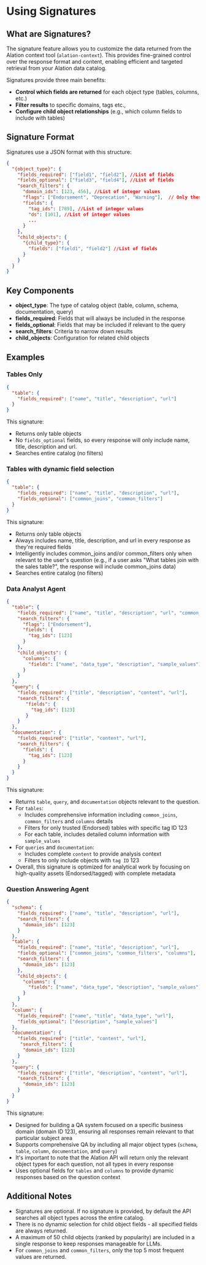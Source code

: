# Using Signatures

## What are Signatures?

The signature feature allows you to customize the data returned from the Alation context tool (`alation-context`). This provides fine-grained control over the response format and content, enabling efficient and targeted retrieval from your Alation data catalog.

Signatures provide three main benefits:
- **Control which fields are returned** for each object type (tables, columns, etc.)
- **Filter results** to specific domains, tags etc.,
- **Configure child object relationships** (e.g., which column fields to include with tables)

## Signature Format

Signatures use a JSON format with this structure:

```json
{
  "{object_type}": {
    "fields_required": ["field1", "field2"], //List of fields
    "fields_optional": ["field3", "field4"], //List of fields
    "search_filters": {
      "domain_ids": [123, 456], //List of integer values
      "flags": ["Endorsement", "Deprecation", "Warning"],  // Only these three values are supported
      "fields": {
        "tag_ids": [789], //List of integer values
        "ds": [101], //List of integer values
        ...
      }
    },
    "child_objects": {
      "{child_type}": {
        "fields": ["field1", "field2"] //List of fields
      }
    }
  }
}
```

## Key Components

- **object_type**: The type of catalog object (table, column, schema, documentation, query)
- **fields_required**: Fields that will always be included in the response
- **fields_optional**: Fields that may be included if relevant to the query
- **search_filters**: Criteria to narrow down results
- **child_objects**: Configuration for related child objects

## Examples

### Tables Only
```json
{
  "table": {
    "fields_required": ["name", "title", "description", "url"]
  }
}
```
This signature:

- Returns only table objects
- No `fields_optional` fields, so every response will only include name, title, description and url.
- Searches entire catalog (no filters)

### Tables with dynamic field selection
```json
{
  "table": {
    "fields_required": ["name", "title", "description", "url"],
    "fields_optional": ["common_joins", "common_filters"]
  }
}
```
This signature:

- Returns only table objects
- Always includes name, title, description, and url in every response as they're required fields
- Intelligently includes common_joins and/or common_filters only when relevant to the user's question (e.g., if a user asks "What tables join with the sales table?", the response will include common_joins data)
- Searches entire catalog (no filters)

### Data Analyst Agent
```json
{
  "table": {
    "fields_required": ["name", "title", "description", "url", "common_joins", "common_filters", "columns"],
    "search_filters": {
      "flags": ["Endorsement"],
      "fields": {
        "tag_ids": [123] 
      }
    },
    "child_objects": {
      "columns": {
        "fields": ["name", "data_type", "description", "sample_values"]
      }
    }
  },
  "query": {
    "fields_required": ["title", "description", "content", "url"],
    "search_filters": {
       "fields": {
         "tag_ids": [123]
       }
    }
  },
  "documentation": {
    "fields_required": ["title", "content", "url"],
    "search_filters": {
      "fields": {
        "tag_ids": [123] 
      }
    }
  }
}
```

This signature:

- Returns `table`, `query`, and `documentation` objects relevant to the question.
- For `tables`:
  - Includes comprehensive information including `common_joins`, `common_filters` and `columns` details 
  - Filters for only trusted (Endorsed) tables with specific tag ID 123 
  - For each table, includes detailed column information with `sample_values`
- For `queries` and `documentation`:
  - Includes complete `content` to provide analysis context 
  - Filters to only include objects with `tag ID` 123
- Overall, this signature is optimized for analytical work by focusing on high-quality assets (Endorsed/tagged) with complete metadata

### Question Answering Agent

```json
{
  "schema": {
    "fields_required": ["name", "title", "description", "url"],
    "search_filters": {
      "domain_ids": [123]
    }
  },
  "table": {
    "fields_required": ["name", "title", "description", "url"],
    "fields_optional": ["common_joins", "common_filters", "columns"],
    "search_filters": {
      "domain_ids": [123]
    },
    "child_objects": {
      "columns": {
        "fields": ["name", "data_type", "description", "sample_values"]
      }
    }
  },
  "column": {
    "fields_required": ["name", "title", "data_type", "url"],
    "fields_optional": ["description", "sample_values"]
  },
  "documentation": {
    "fields_required": ["title", "content", "url"],
     "search_filters": {
      "domain_ids": [123]
    }
  },
  "query": {
    "fields_required": ["title", "description", "content", "url"],
    "search_filters": {
      "domain_ids": [123]
    }
  }
}
```
This signature:
- Designed for building a QA system focused on a specific business domain (domain ID 123), ensuring all responses remain relevant to that particular subject area
- Supports comprehensive QA by including all major object types (`schema`, `table`, `column`, `documentation`, and `query`)
- It's important to note that the Alation API will return only the relevant object types for each question, not all types in every response
- Uses optional fields for `tables` and `columns` to provide dynamic responses based on the question context

## Additional Notes
- Signatures are optional. If no signature is provided, by default the API searches all object types across the entire catalog.
- There is no dynamic selection for child object fields - all specified fields are always returned.
- A maximum of 50 child objects (ranked by popularity) are included in a single response to keep responses manageable for LLMs.
- For `common_joins` and `common_filters`, only the top 5 most frequent values are returned.